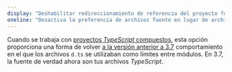 ```yaml
---
display: "Deshabilitar redireccionamiento de referencia del proyecto fuente"
oneline: "Desactiva la preferencia de archivos fuente en lugar de archivos de declaración al hacer referencia a proyectos compuestos."
---
```


Cuando se trabaja con [proyectos *TypeScript* compuestos](/docs/handbook/project-reference.html), esta opción proporciona una forma de volver [a la versión anterior a 3.7](/docs/handbook/release-notes/typescript-3-7.html#build-free-edit-with-project-reference) comportamiento en el que los archivos `d.ts` se utilizaban como límites entre módulos.
En 3.7, la fuente de verdad ahora son tus archivos *TypeScript*.
